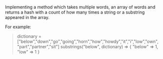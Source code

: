 Implementing a method which takes multiple words, an array of words and returns a hash with a count of how many times a string or a substring appeared in the array.

For example:
  > dictionary = ["below","down","go","going","horn","how","howdy","it","i","low","own","part","partner","sit"]
  > substrings("below", dictionary)
  => { "below" => 1, "low" => 1 }
